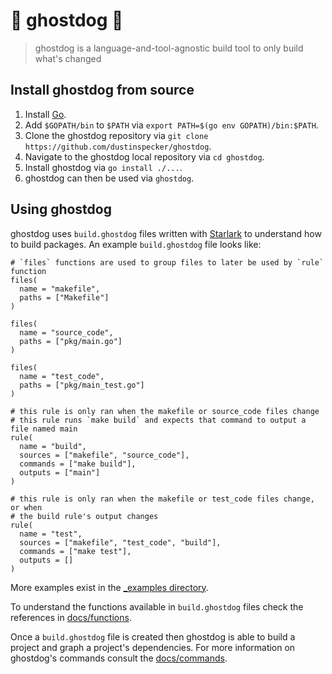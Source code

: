 # :ghost: ghostdog :dog:

> ghostdog is a language-and-tool-agnostic build tool to only build what's changed

## Install ghostdog from source

1. Install [Go](https://golang.org/dl/).
1. Add `$GOPATH/bin` to `$PATH` via `export PATH=$(go env GOPATH)/bin:$PATH`.
1. Clone the ghostdog repository via `git clone https://github.com/dustinspecker/ghostdog`.
1. Navigate to the ghostdog local repository via `cd ghostdog`.
1. Install ghostdog via `go install ./...`.
1. ghostdog can then be used via `ghostdog`.


## Using ghostdog

ghostdog uses `build.ghostdog` files written with [Starlark](https://github.com/bazelbuild/starlark) to understand how to build packages. An example `build.ghostdog` file looks like:

```starlark
# `files` functions are used to group files to later be used by `rule` function
files(
  name = "makefile",
  paths = ["Makefile"]
)

files(
  name = "source_code",
  paths = ["pkg/main.go"]
)

files(
  name = "test_code",
  paths = ["pkg/main_test.go"]
)

# this rule is only ran when the makefile or source_code files change
# this rule runs `make build` and expects that command to output a file named main
rule(
  name = "build",
  sources = ["makefile", "source_code"],
  commands = ["make build"],
  outputs = ["main"]
)

# this rule is only ran when the makefile or test_code files change, or when
# the build rule's output changes
rule(
  name = "test",
  sources = ["makefile", "test_code", "build"],
  commands = ["make test"],
  outputs = []
)
```

More examples exist in the [_examples directory](_examples).

To understand the functions available in `build.ghostdog` files check the references in [docs/functions](docs/functions).

Once a `build.ghostdog` file is created then ghostdog is able to build a project and graph a project's
dependencies. For more information on ghostdog's commands consult the [docs/commands](docs/commands).
